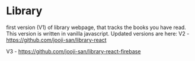 # Library
first version (V1) of library webpage, that tracks the books you have read. This version is written in vanilla javascript.
Updated versions are here:
V2 - https://github.com/jooji-san/library-react

V3 - https://github.com/jooji-san/library-react-firebase
